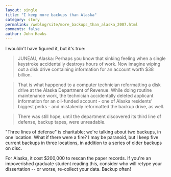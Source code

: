 ```yaml
---
layout: single 
title: "I keep more backups than Alaska" 
category: story
permalink: /weblog/site/more_backups_than_alaska_2007.html
comments: false 
author: John Hawks 
---
```



<p>
I wouldn't have figured it, but it's true: 
</p>

<blockquote>JUNEAU, Alaska: Perhaps you know that sinking feeling when a single keystroke accidentally destroys hours of work. Now imagine wiping out a disk drive containing information for an account worth $38 billion.</blockquote>

<blockquote>That is what happened to a computer technician reformatting a disk drive at the Alaska Department of Revenue. While doing routine maintenance work, the technician accidentally deleted applicant information for an oil-funded account - one of Alaska residents' biggest perks - and mistakenly reformatted the backup drive, as well.</blockquote>

<blockquote>There was still hope, until the department discovered its third line of defense, backup tapes, were unreadable.</blockquote>

<p>
"Three lines of defense" is charitable; we're talking about two backups, in one location. What if there were a fire? I may be paranoid, but I keep five current backups in three locations, in addition to a series of older backups on disc. 
</p>

<p>
For Alaska, it cost $200,000 to rescan the paper records. If you're an impoverished graduate student reading this, consider who will retype your dissertation -- or worse, re-collect your data. Backup often!
</p>

